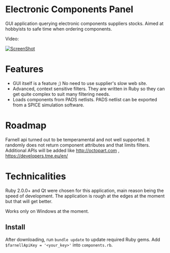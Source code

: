 Electronic Components Panel
===========================

GUI application querying electronic components suppliers stocks. Aimed at hobbyists to safe time when ordering components.

Video:

[![ScreenShot](http://img.youtube.com/vi/w-hu01Cg7yE/0.jpg)](http://youtu.be/w-hu01Cg7yE)

# Features

* GUI itself is a feature ;) No need to use supplier's slow web site.
* Advanced, context sensitive filters. They are written in Ruby so they can get quite complex to suit many filtering needs.
* Loads components from PADS netlists. PADS netlist can be exported from a SPICE simulation software.

# Roadmap

Farnell api turned out to be temperamental and not well supported. It randomly does not return component attributes and that limits filters.
Additional APIs will be added like http://octopart.com , https://developers.tme.eu/en/ 

# Technicalities
Ruby 2.0.0+ and Qt were chosen for this application, main reason being the speed of development. The application is rough at the edges at the moment but that will get better.

Works only on Windows at the moment.

## Install

After downloading, run `bundle update` to update required Ruby gems. Add `$farnellApiKey = '<your_key>'` into `components.rb`.
